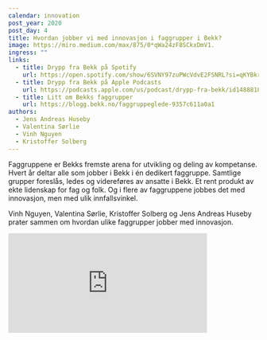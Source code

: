 ```yaml
---
calendar: innovation
post_year: 2020
post_day: 4
title: Hvordan jobber vi med innovasjon i faggrupper i Bekk?
image: https://miro.medium.com/max/875/0*qWa24zF8SCkxDmV1.
ingress: ""
links:
  - title: Drypp fra Bekk på Spotify
    url: https://open.spotify.com/show/6SVNY97zuPWcVdvE2FSNRL?si=qKYBkrpzS9SUp9UJU3XBXQ
  - title: Drypp fra Bekk på Apple Podcasts
    url: https://podcasts.apple.com/us/podcast/drypp-fra-bekk/id1488818165
  - title: Litt om Bekks faggrupper
    url: https://blogg.bekk.no/faggruppeglede-9357c611a0a1
authors:
  - Jens Andreas Huseby
  - Valentina Sørlie
  - Vinh Nguyen
  - Kristoffer Solberg
---
```

Faggruppene er Bekks fremste arena for utvikling og deling av kompetanse. 
Hvert år deltar alle som jobber i Bekk i én dedikert faggruppe. Samtlige grupper foreslås, ledes og videreføres av ansatte i Bekk. Et rent produkt av ekte lidenskap for fag og folk. Og i flere av faggruppene jobbes det med innovasjon, men med ulik innfallsvinkel.

Vinh Nguyen, Valentina Sørlie, Kristoffer Solberg og Jens Andreas Huseby prater sammen om hvordan ulike faggrupper jobber med innovasjon.

<iframe src="https://anchor.fm/drypp/embed/episodes/--emugdf" height="200px" width="400px" frameborder="0" scrolling="no"></iframe>